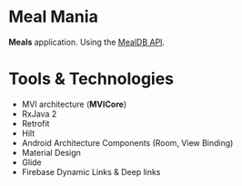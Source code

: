 # Meal Mania
**Meals** application. Using the [MealDB API](https://www.themealdb.com/).



 # Tools & Technologies
 * MVI architecture (**MVICore**)
 * RxJava 2
 * Retrofit
 * Hilt
 * Android Architecture Components (Room, View Binding)
 * Material Design
 * Glide
 * Firebase Dynamic Links & Deep links
